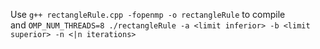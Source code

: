 Use `g++ rectangleRule.cpp -fopenmp -o rectangleRule` to compile
<br>
and `OMP_NUM_THREADS=8 ./rectangleRule -a <limit inferior> -b <limit superior> -n <|n iterations>`
